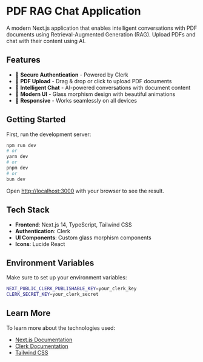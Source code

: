 # PDF RAG Chat Application

A modern Next.js application that enables intelligent conversations with PDF documents using Retrieval-Augmented Generation (RAG). Upload PDFs and chat with their content using AI.

## Features

- 🔐 **Secure Authentication** - Powered by Clerk
- 📄 **PDF Upload** - Drag & drop or click to upload PDF documents
- 💬 **Intelligent Chat** - AI-powered conversations with document content
- 🎨 **Modern UI** - Glass morphism design with beautiful animations
- 📱 **Responsive** - Works seamlessly on all devices

## Getting Started

First, run the development server:

```bash
npm run dev
# or
yarn dev
# or
pnpm dev
# or
bun dev
```

Open [http://localhost:3000](http://localhost:3000) with your browser to see the result.

## Tech Stack

- **Frontend**: Next.js 14, TypeScript, Tailwind CSS
- **Authentication**: Clerk
- **UI Components**: Custom glass morphism components
- **Icons**: Lucide React

## Environment Variables

Make sure to set up your environment variables:

```bash
NEXT_PUBLIC_CLERK_PUBLISHABLE_KEY=your_clerk_key
CLERK_SECRET_KEY=your_clerk_secret
```

## Learn More

To learn more about the technologies used:

- [Next.js Documentation](https://nextjs.org/docs)
- [Clerk Documentation](https://clerk.com/docs)
- [Tailwind CSS](https://tailwindcss.com/docs)
